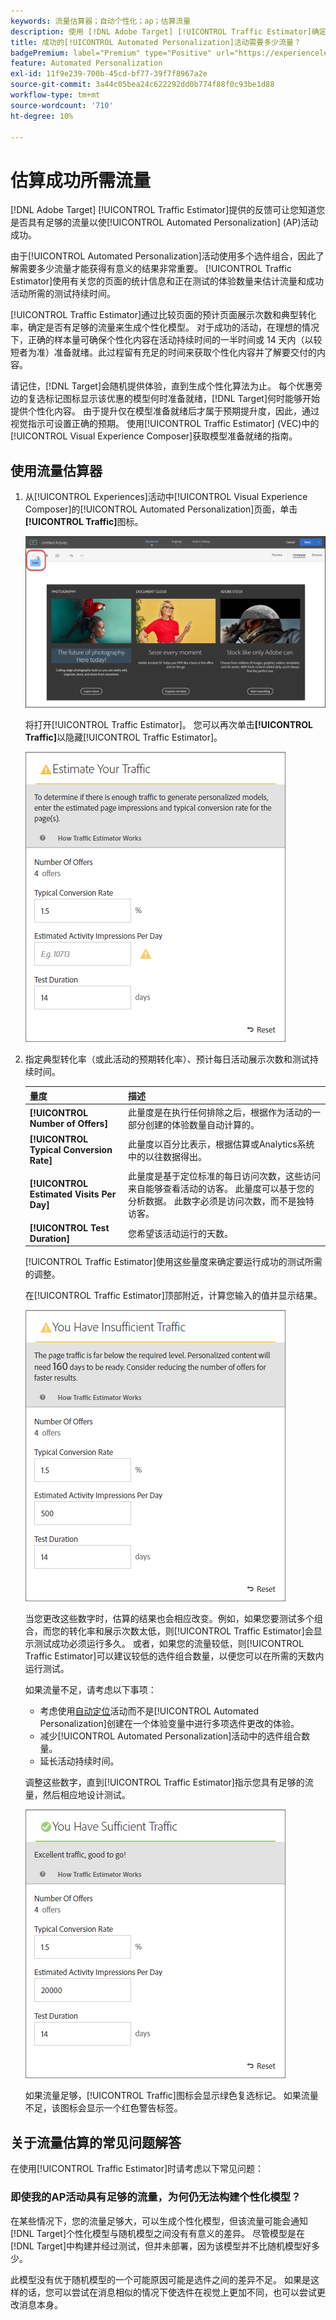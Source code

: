 ```yaml
---
keywords: 流量估算器；自动个性化；ap；估算流量
description: 使用 [!DNL Adobe Target] [!UICONTROL Traffic Estimator]确定是否有足够的流量使[!UICONTROL Automated Personalization]活动成功。
title: 成功的[!UICONTROL Automated Personalization]活动需要多少流量？
badgePremium: label="Premium" type="Positive" url="https://experienceleague.adobe.com/docs/target/using/introduction/intro.html?lang=zh-Hans#premium newtab=true" tooltip="查看Target Premium中包含的内容。"
feature: Automated Personalization
exl-id: 11f9e239-700b-45cd-bf77-39f7f8967a2e
source-git-commit: 3a44c05bea24c622292dd0b774f88f0c93be1d88
workflow-type: tm+mt
source-wordcount: '710'
ht-degree: 10%

---
```


# 估算成功所需流量

[!DNL Adobe Target] [!UICONTROL Traffic Estimator]提供的反馈可让您知道您是否具有足够的流量以使[!UICONTROL Automated Personalization] (AP)活动成功。

由于[!UICONTROL Automated Personalization]活动使用多个选件组合，因此了解需要多少流量才能获得有意义的结果非常重要。 [!UICONTROL Traffic Estimator]使用有关您的页面的统计信息和正在测试的体验数量来估计流量和成功活动所需的测试持续时间。

[!UICONTROL Traffic Estimator]通过比较页面的预计页面展示次数和典型转化率，确定是否有足够的流量来生成个性化模型。 对于成功的活动，在理想的情况下，正确的样本量可确保个性化内容在活动持续时间的一半时间或 14 天内（以较短者为准）准备就绪。此过程留有充足的时间来获取个性化内容并了解要交付的内容。

请记住，[!DNL Target]会随机提供体验，直到生成个性化算法为止。 每个优惠旁边的复选标记图标显示该优惠的模型何时准备就绪，[!DNL Target]何时能够开始提供个性化内容。 由于提升仅在模型准备就绪后才属于预期提升度，因此，通过视觉指示可设置正确的预期。 使用[!UICONTROL Traffic Estimator] (VEC)中的[!UICONTROL Visual Experience Composer]获取模型准备就绪的指南。

## 使用流量估算器

1. 从[!UICONTROL Experiences]活动中[!UICONTROL Visual Experience Composer]的[!UICONTROL Automated Personalization]页面，单击&#x200B;**[!UICONTROL Traffic]**&#x200B;图标。

   ![“流量”图标](/help/main/c-activities/t-automated-personalization/assets/icon-traffic.png)

   将打开[!UICONTROL Traffic Estimator]。 您可以再次单击&#x200B;**[!UICONTROL Traffic]**&#x200B;以隐藏[!UICONTROL Traffic Estimator]。

   ![流量估算器用户界面](assets/ap_est.png)

1. 指定典型转化率（或此活动的预期转化率）、预计每日活动展示次数和测试持续时间。

   | 量度 | 描述 |
   | --- | --- |
   | **[!UICONTROL Number of Offers]** | 此量度是在执行任何排除之后，根据作为活动的一部分创建的体验数量自动计算的。 |
   | **[!UICONTROL Typical Conversion Rate]** | 此量度以百分比表示，根据估算或Analytics系统中的以往数据得出。 |
   | **[!UICONTROL Estimated Visits Per Day]** | 此量度是基于定位标准的每日访问次数，这些访问来自能够查看活动的访客。 此量度可以基于您的分析数据。 此数字必须是访问次数，而不是独特访客。 |
   | **[!UICONTROL Test Duration]** | 您希望该活动运行的天数。 |

   [!UICONTROL Traffic Estimator]使用这些量度来确定要运行成功的测试所需的调整。

   在[!UICONTROL Traffic Estimator]顶部附近，计算您输入的值并显示结果。

   ![显示值和结果的流量预估](assets/ap_est_no.png)

   当您更改这些数字时，估算的结果也会相应改变。例如，如果您要测试多个组合，而您的转化率和展示次数太低，则[!UICONTROL Traffic Estimator]会显示测试成功必须运行多久。 或者，如果您的流量较低，则[!UICONTROL Traffic Estimator]可以建议较低的选件组合数量，以便您可以在所需的天数内运行测试。

   如果流量不足，请考虑以下事项：

   * 考虑使用[自动定位](/help/main/c-activities/auto-target/auto-target-to-optimize.md)活动而不是[!UICONTROL Automated Personalization]创建在一个体验变量中进行多项选件更改的体验。
   * 减少[!UICONTROL Automated Personalization]活动中的选件组合数量。
   * 延长活动持续时间。

   调整这些数字，直到[!UICONTROL Traffic Estimator]指示您具有足够的流量，然后相应地设计测试。

   ![流量估算器显示足够的流量消息](assets/ap_est_yes.png)

   如果流量足够，[!UICONTROL Traffic]图标会显示绿色复选标记。 如果流量不足，该图标会显示一个红色警告标签。

## 关于流量估算的常见问题解答

在使用[!UICONTROL Traffic Estimator]时请考虑以下常见问题：

### 即使我的AP活动具有足够的流量，为何仍无法构建个性化模型？

在某些情况下，您的流量足够大，可以生成个性化模型，但该流量可能会通知[!DNL Target]个性化模型与随机模型之间没有有意义的差异。 尽管模型是在[!DNL Target]中构建并经过测试，但并未部署，因为该模型并不比随机模型好多少。

此模型没有优于随机模型的一个可能原因可能是选件之间的差异不足。 如果是这样的话，您可以尝试在消息相似的情况下使选件在视觉上更加不同，也可以尝试更改消息本身。
